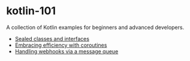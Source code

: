 # kotlin-101
A collection of Kotlin examples for beginners and advanced developers.

* [Sealed classes and interfaces](./sealed-classes-interfaces/README.md)
* [Embracing efficiency with coroutines](./coroutines-demo/README.md)
* [Handling webhooks via a message queue](./message-queue/README.md)
